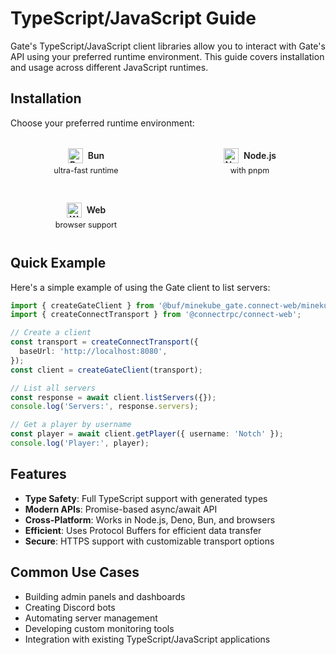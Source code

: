 # TypeScript/JavaScript Guide

Gate's TypeScript/JavaScript client libraries allow you to interact with Gate's API using your preferred runtime environment. This guide covers installation and usage across different JavaScript runtimes.

## Installation

Choose your preferred runtime environment:

<div class="vp-features">
  <div class="vp-feature-small">
    <a style="text-decoration: none" href="./bun" class="feature-link">
      <div class="title">
        <img src="https://cdn.jsdelivr.net/gh/devicons/devicon/icons/bun/bun-original.svg" class="tech-icon" alt="Bun" />
        Bun
      </div>
      <div class="details">ultra-fast runtime</div>
    </a>
  </div>
  <div class="vp-feature-small">
    <a style="text-decoration: none" href="./typescript/node" class="feature-link">
      <div class="title">
        <img src="https://cdn.jsdelivr.net/gh/devicons/devicon/icons/nodejs/nodejs-original.svg" class="tech-icon" alt="Node.js" />
        Node.js
      </div>
      <div class="details">with pnpm</div>
    </a>
  </div>
  <div class="vp-feature-small">
    <a style="text-decoration: none" href="./typescript/web" class="feature-link">
      <div class="title">
        <img src="https://cdn.jsdelivr.net/gh/devicons/devicon/icons/chrome/chrome-original.svg" class="tech-icon" alt="Web" />
        Web
      </div>
      <div class="details">browser support</div>
    </a>
  </div>
</div>

## Quick Example

Here's a simple example of using the Gate client to list servers:

```typescript
import { createGateClient } from '@buf/minekube_gate.connect-web/minekube/gate/v1/gate_service_connect';
import { createConnectTransport } from '@connectrpc/connect-web';

// Create a client
const transport = createConnectTransport({
  baseUrl: 'http://localhost:8080',
});
const client = createGateClient(transport);

// List all servers
const response = await client.listServers({});
console.log('Servers:', response.servers);

// Get a player by username
const player = await client.getPlayer({ username: 'Notch' });
console.log('Player:', player);
```

## Features

- **Type Safety**: Full TypeScript support with generated types
- **Modern APIs**: Promise-based async/await API
- **Cross-Platform**: Works in Node.js, Deno, Bun, and browsers
- **Efficient**: Uses Protocol Buffers for efficient data transfer
- **Secure**: HTTPS support with customizable transport options

## Common Use Cases

- Building admin panels and dashboards
- Creating Discord bots
- Automating server management
- Developing custom monitoring tools
- Integration with existing TypeScript/JavaScript applications

<style>
.vp-features {
  display: grid;
  grid-template-columns: repeat(auto-fit, minmax(200px, 1fr));
  gap: 20px;
  margin: 20px 0;
}

.vp-feature-small {
  padding: 12px;
  border-radius: 6px;
  background-color: var(--vp-c-bg-soft);
  border: 1px solid var(--vp-c-divider);
  text-align: center;
  transition: all 0.3s;
}

.vp-feature-small:hover {
  border-color: var(--vp-c-brand-1);
  transform: translateY(-1px);
  box-shadow: 0 2px 8px 0 var(--vp-c-divider);
}

.vp-feature-small .title {
  font-weight: 600;
  margin-bottom: 4px;
  color: var(--vp-c-text-1);
  display: flex;
  align-items: center;
  justify-content: center;
}

.vp-feature-small .details {
  color: var(--vp-c-text-2);
  font-size: 0.9em;
}

.tech-icon {
  width: 24px;
  height: 24px;
  display: inline-block;
  vertical-align: middle;
  margin-right: 8px;
}
</style>
